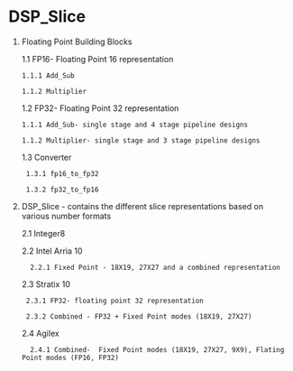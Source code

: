 # DSP_Slice

1. Floating Point Building Blocks  

   1.1 FP16- Floating Point 16 representation
   
       1.1.1 Add_Sub
       
       1.1.2 Multiplier
       
   1.2 FP32- Floating Point 32 representation
   
       1.1.1 Add_Sub- single stage and 4 stage pipeline designs
       
       1.1.2 Multiplier- single stage and 3 stage pipeline designs
       
   1.3 Converter
      
        1.3.1 fp16_to_fp32
        
        1.3.2 fp32_to_fp16

2. DSP_Slice - contains the different slice representations based on various number formats

   2.1 Integer8
   
   2.2 Intel Arria 10
   
         2.2.1 Fixed Point - 18X19, 27X27 and a combined representation 
   
   2.3 Stratix 10
        
        2.3.1 FP32- floating point 32 representation 
        
        2.3.2 Combined - FP32 + Fixed Point modes (18X19, 27X27)
        
   2.4 Agilex
         
         2.4.1 Combined-  Fixed Point modes (18X19, 27X27, 9X9), Flating Point modes (FP16, FP32)
         
      
         
   
